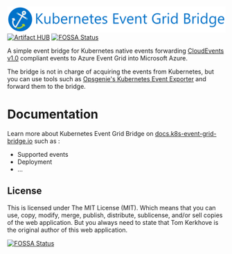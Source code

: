 ![Logo](./docs/media/logo-with-name.png)
[![Artifact HUB](https://img.shields.io/endpoint?url=https://artifacthub.io/badge/repository/k8s-event-grid-bridge)](https://artifacthub.io/packages/search?repo=k8s-event-grid-bridge) [![FOSSA Status](https://app.fossa.com/api/projects/git%2Bgithub.com%2Ftomkerkhove%2Fk8s-event-grid-bridge.svg?type=shield)](https://app.fossa.com/projects/git%2Bgithub.com%2Ftomkerkhove%2Fk8s-event-grid-bridge?ref=badge_shield)

A simple event bridge for Kubernetes native events forwarding [CloudEvents v1.0](https://cloudevents.io/) compliant events to Azure Event Grid into Microsoft Azure.

The bridge is not in charge of acquiring the events from Kubernetes, but you can use tools such as [Opsgenie's Kubernetes Event Exporter](https://github.com/opsgenie/kubernetes-event-exporter) and forward them to the bridge.

# Documentation

Learn more about Kubernetes Event Grid Bridge on [docs.k8s-event-grid-bridge.io](https://docs.k8s-event-grid-bridge.io/) such as :

- Supported events
- Deployment
- ...

## License

This is licensed under The MIT License (MIT). Which means that you can use, copy, modify, merge, publish, distribute, sublicense, and/or sell copies of the web application. But you always need to state that Tom Kerkhove is the original author of this web application.

[![FOSSA Status](https://app.fossa.com/api/projects/git%2Bgithub.com%2Ftomkerkhove%2Fk8s-event-grid-bridge.svg?type=large)](https://app.fossa.com/projects/git%2Bgithub.com%2Ftomkerkhove%2Fk8s-event-grid-bridge?ref=badge_large)
